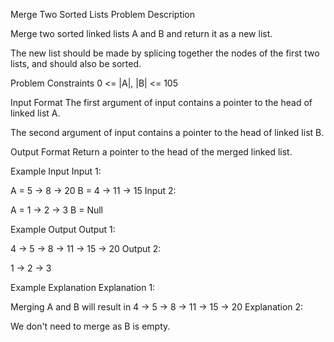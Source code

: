 Merge Two Sorted Lists
Problem Description

Merge two sorted linked lists A and B and return it as a new list.

The new list should be made by splicing together the nodes of the first two lists, and should also be sorted.



Problem Constraints
0 <= |A|, |B| <= 105



Input Format
The first argument of input contains a pointer to the head of linked list A.

The second argument of input contains a pointer to the head of linked list B.



Output Format
Return a pointer to the head of the merged linked list.



Example Input
Input 1:

A = 5 -> 8 -> 20
B = 4 -> 11 -> 15
Input 2:

A = 1 -> 2 -> 3
B = Null


Example Output
Output 1:

4 -> 5 -> 8 -> 11 -> 15 -> 20
Output 2:

1 -> 2 -> 3


Example Explanation
Explanation 1:

Merging A and B will result in 4 -> 5 -> 8 -> 11 -> 15 -> 20
Explanation 2:

We don't need to merge as B is empty. 